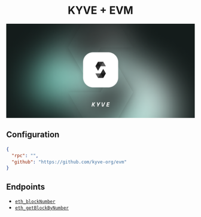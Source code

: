 <!--suppress HtmlDeprecatedAttribute -->

<div align="center">
  <h1>KYVE + EVM</h1>
</div>

![banner](https://github.com/kyve-org/assets/raw/main/banners/EVM.png)

## Configuration

```json
{
  "rpc": "",
  "github": "https://github.com/kyve-org/evm"
}
```

## Endpoints

- [`eth_blockNumber`](https://ethereum.org/en/developers/docs/apis/json-rpc)
- [`eth_getBlockByNumber`](https://ethereum.org/en/developers/docs/apis/json-rpc)
